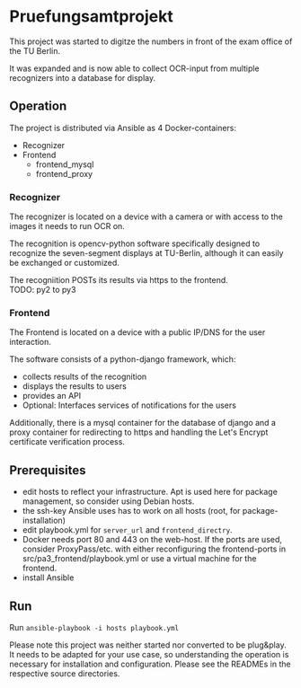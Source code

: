 # Pruefungsamtprojekt

This project was started to digitze the numbers in front of the exam office of the TU Berlin.

It was expanded and is now able to collect OCR-input from multiple recognizers into a database for display.

## Operation
The project is distributed via Ansible as 4 Docker-containers:
- Recognizer
- Frontend
  - frontend_mysql
  - frontend_proxy

### Recognizer
The recognizer is located on a device with a camera or with access to the images it needs to run OCR on.

The recognition is opencv-python software specifically designed to recognize the seven-segment displays at TU-Berlin, although it can easily be exchanged or customized.

The recogniition POSTs its results via https to the frontend.   
TODO: py2 to py3

### Frontend
The Frontend is located on a device with a public IP/DNS for the user interaction.

The software consists of a python-django framework, which:
- collects results of the recognition
- displays the results to users
- provides an API
- Optional: Interfaces services of notifications for the users

Additionally, there is a mysql container for the database of django and a proxy container
for redirecting to https and handling the Let's Encrypt certificate verification process.

## Prerequisites
- edit hosts to reflect your infrastructure. Apt is used here for package management, so consider using Debian hosts.
- the ssh-key Ansible uses has to work on all hosts (root, for package-installation)
- edit playbook.yml for `server_url` and `frontend_directry`.
- Docker needs port 80 and 443 on the web-host. If the ports are used, consider ProxyPass/etc. with either reconfiguring the frontend-ports in src/pa3_frontend/playbook.yml or use a virtual machine for the frontend.
- install Ansible

## Run
Run `ansible-playbook -i hosts playbook.yml`

Please note this project was neither started nor converted to be plug&play. 
It needs to be adapted for your use case, so understanding the operation is necessary 
for installation and configuration.
Please see the READMEs in the respective source directories. 
